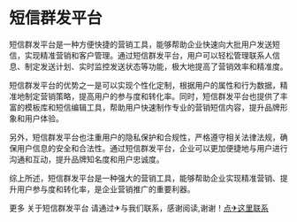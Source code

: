 # 短信群发平台

短信群发平台是一种方便快捷的营销工具，能够帮助企业快速向大批用户发送短信，实现精准营销和客户管理。通过短信群发平台，用户可以轻松管理联系人信息、制定发送计划、实时监控发送状态等功能，极大地提高了营销效率和精准度。

短信群发平台的优势之一是可以实现个性化定制，根据用户的属性和行为数据，精准地制定营销策略，提高用户的参与度和转化率。同时，短信群发平台也提供了丰富的模板库和短信编辑工具，帮助用户快速制作专业的营销短信内容，提升品牌形象和用户体验。

另外，短信群发平台也注重用户的隐私保护和合规性，严格遵守相关法律法规，确保用户信息的安全和合法性。通过短信群发平台，企业可以更加便捷地与用户进行沟通和互动，提升品牌知名度和用户忠诚度。

综上所述，短信群发平台是一种强大的营销工具，能够帮助企业实现精准营销、提升用户参与度和转化率，是企业营销推广的重要利器。

更多 关于短信群发平台 请通过✈与我们联系，感谢阅读,谢谢！[点✈这里联系](https://lm.k02.cc)